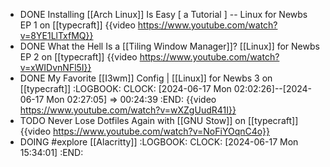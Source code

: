 - DONE Installing [[Arch Linux]] Is Easy [ a Tutorial ] -- Linux for Newbs EP 1 on [[typecraft]]
  {{video https://www.youtube.com/watch?v=8YE1LlTxfMQ}}
- DONE What the Hell Is a [[Tiling Window Manager]]? [[Linux]] for Newbs EP 2 on [[typecraft]]
  {{video https://www.youtube.com/watch?v=xWIDvnNFl5I}}
- DONE My Favorite [[I3wm]] Config | [[Linux]] for Newbs 3 on [[typecraft]]
  :LOGBOOK:
  CLOCK: [2024-06-17 Mon 02:02:26]--[2024-06-17 Mon 02:27:05] =>  00:24:39
  :END:
  {{video https://www.youtube.com/watch?v=wXZgUudR41I}}
- TODO Never Lose Dotfiles Again with [[GNU Stow]] on [[typecraft]]
  {{video https://www.youtube.com/watch?v=NoFiYOqnC4o}}
- DOING #explore [[Alacritty]]
  :LOGBOOK:
  CLOCK: [2024-06-17 Mon 15:34:01]
  :END: